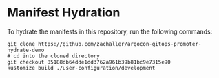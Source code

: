 # Manifest Hydration

To hydrate the manifests in this repository, run the following commands:

```shell
git clone https://github.com/zachaller/argocon-gitops-promoter-hydrate-demo
# cd into the cloned directory
git checkout 85188db64dde1dd3762a961b39b81bc9e7315e90
kustomize build ./user-configuration/development
```
